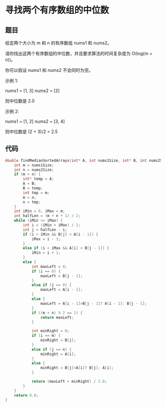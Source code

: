 # 寻找两个有序数组的中位数

## 题目

给定两个大小为 m 和 n 的有序数组 nums1 和 nums2。

请你找出这两个有序数组的中位数，并且要求算法的时间复杂度为 O(log(m + n))。

你可以假设 nums1 和 nums2 不会同时为空。

示例 1:

nums1 = [1, 3]
nums2 = [2]

则中位数是 2.0


示例 2:

nums1 = [1, 2]
nums2 = [3, 4]

则中位数是 (2 + 3)/2 = 2.5

## 代码

```c
double findMedianSortedArrays(int* A, int nums1Size, int* B, int nums2Size) {
	int m = nums1Size;
	int n = nums2Size;
	if (m > n) {
		int* temp = A;
		A = B;
		B = temp;
		int tmp = m;
		m = n;
		n = tmp;
	}
	int iMin = 0, iMax = m;
	int halfLen = (m + n + 1) / 2;
	while (iMin <= iMax) {
		int i = (iMin + iMax) / 2;
		int j = halfLen - i;
		if (i > iMin && B[j] < A[i - 1]) {
			iMax = i - 1;
		}
		else if (i < iMax && A[i] < B[j - 1]) {
			iMin = i + 1;
		}
		else {
			int maxLeft = 0;
			if (i == 0) {
				maxLeft = B[j - 1];
			}
			else if (j == 0) {
				maxLeft = A[i - 1];
			}
			else {
				maxLeft = A[i - 1]>B[j - 1]? A[i - 1]: B[j - 1];
			}
			if ((m + n) % 2 == 1) {
				return maxLeft;
			}

			int minRight = 0;
			if (i == m) {
				minRight = B[j];
			}
			else if (j == n) {
				minRight = A[i];
			}
			else {
				minRight = B[j]<A[i]? B[j]: A[i];
			}

			return (maxLeft + minRight) / 2.0;
		}
	}
	return 0.0;
}
```

